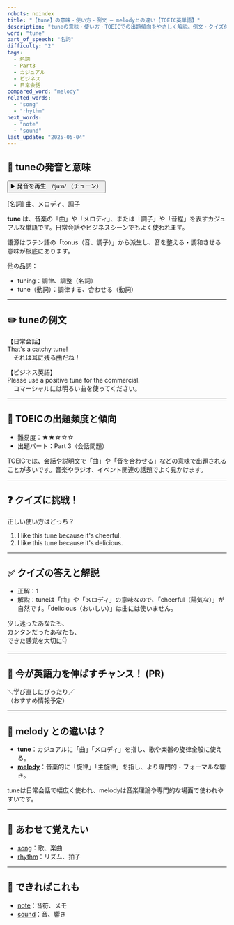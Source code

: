 ```yaml
---
robots: noindex
title: "【tune】の意味・使い方・例文 ― melodyとの違い【TOEIC英単語】"
description: "tuneの意味・使い方・TOEICでの出題傾向をやさしく解説。例文・クイズ付きでmelodyとの違いもわかりやすく学べます。"
word: "tune"
part_of_speech: "名詞"
difficulty: "2"
tags:
  - 名詞
  - Part3
  - カジュアル
  - ビジネス
  - 日常会話
compared_word: "melody"
related_words:
  - "song"
  - "rhythm"
next_words:
  - "note"
  - "sound"
last_update: "2025-05-04"
---
```


## 🔰 tuneの発音と意味

<button class="play-audio" onclick="playTTS('tune')">
  <span class="play-audio-main">
    ▶️ 発音を再生　/tjuːn/
  </span>
  <span class="play-audio-sub">
    （チューン）
  </span>
</button>

[名詞] 曲、メロディ、調子

**tune** は、音楽の「曲」や「メロディ」、または「調子」や「音程」を表すカジュアルな単語です。日常会話やビジネスシーンでもよく使われます。

語源はラテン語の「tonus（音、調子）」から派生し、音を整える・調和させる意味が根底にあります。

他の品詞：  
- tuning：調律、調整（名詞）
- tune（動詞）：調律する、合わせる（動詞）

---

## ✏️ tuneの例文

【日常会話】  
That's a catchy tune!  
　それは耳に残る曲だね！

【ビジネス英語】  
Please use a positive tune for the commercial.  
　コマーシャルには明るい曲を使ってください。

---

## 🎯 TOEICの出題頻度と傾向

- 難易度：★★☆☆☆
- 出題パート：Part 3（会話問題）

TOEICでは、会話や説明文で「曲」や「音を合わせる」などの意味で出題されることが多いです。音楽やラジオ、イベント関連の話題でよく見かけます。

---

## ❓ クイズに挑戦！

正しい使い方はどっち？

1. I like this tune because it's cheerful.  
2. I like this tune because it's delicious.

---

## ✅ クイズの答えと解説

- 正解：**1**
- 解説：tuneは「曲」や「メロディ」の意味なので、「cheerful（陽気な）」が自然です。「delicious（おいしい）」は曲には使いません。

少し迷ったあなたも、  
カンタンだったあなたも、  
できた感覚を大切に👇️

---

## 🚀 今が英語力を伸ばすチャンス！ (PR)

<div class="info-center">
＼学び直しにぴったり／<br>  
（おすすめ情報予定）
</div>

---

## 🤔  melody との違いは？

- **tune**：カジュアルに「曲」「メロディ」を指し、歌や楽器の旋律全般に使える。
- **[melody](/melody)**：音楽的に「旋律」「主旋律」を指し、より専門的・フォーマルな響き。

tuneは日常会話で幅広く使われ、melodyは音楽理論や専門的な場面で使われやすいです。

---

## 🧩 あわせて覚えたい

- [song](/song)：歌、楽曲
- [rhythm](/rhythm)：リズム、拍子

---

## 📖 できればこれも

- [note](/note)：音符、メモ
- [sound](/sound)：音、響き

<!-- cvid: aid13_bid41 -->
